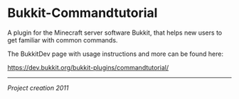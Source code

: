 # Bukkit-Commandtutorial
A plugin for the Minecraft server software Bukkit, that helps new users to get familiar with common commands. 

The BukkitDev page with usage instructions and more can be found here:

https://dev.bukkit.org/bukkit-plugins/commandtutorial/

---

_Project creation 2011_

